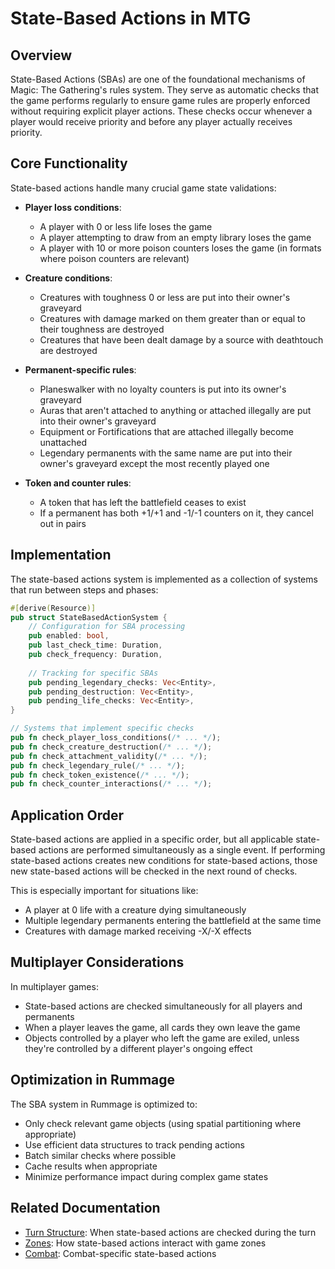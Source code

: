 # State-Based Actions in MTG

## Overview

State-Based Actions (SBAs) are one of the foundational mechanisms of Magic: The Gathering's rules system. They serve as automatic checks that the game performs regularly to ensure game rules are properly enforced without requiring explicit player actions. These checks occur whenever a player would receive priority and before any player actually receives priority.

## Core Functionality

State-based actions handle many crucial game state validations:

- **Player loss conditions**:
  - A player with 0 or less life loses the game
  - A player attempting to draw from an empty library loses the game
  - A player with 10 or more poison counters loses the game (in formats where poison counters are relevant)

- **Creature conditions**:
  - Creatures with toughness 0 or less are put into their owner's graveyard
  - Creatures with damage marked on them greater than or equal to their toughness are destroyed
  - Creatures that have been dealt damage by a source with deathtouch are destroyed

- **Permanent-specific rules**:
  - Planeswalker with no loyalty counters is put into its owner's graveyard
  - Auras that aren't attached to anything or attached illegally are put into their owner's graveyard
  - Equipment or Fortifications that are attached illegally become unattached
  - Legendary permanents with the same name are put into their owner's graveyard except the most recently played one

- **Token and counter rules**:
  - A token that has left the battlefield ceases to exist
  - If a permanent has both +1/+1 and -1/-1 counters on it, they cancel out in pairs

## Implementation

The state-based actions system is implemented as a collection of systems that run between steps and phases:

```rust
#[derive(Resource)]
pub struct StateBasedActionSystem {
    // Configuration for SBA processing
    pub enabled: bool,
    pub last_check_time: Duration,
    pub check_frequency: Duration,
    
    // Tracking for specific SBAs
    pub pending_legendary_checks: Vec<Entity>,
    pub pending_destruction: Vec<Entity>,
    pub pending_life_checks: Vec<Entity>,
}

// Systems that implement specific checks
pub fn check_player_loss_conditions(/* ... */);
pub fn check_creature_destruction(/* ... */);
pub fn check_attachment_validity(/* ... */);
pub fn check_legendary_rule(/* ... */);
pub fn check_token_existence(/* ... */);
pub fn check_counter_interactions(/* ... */);
```

## Application Order

State-based actions are applied in a specific order, but all applicable state-based actions are performed simultaneously as a single event. If performing state-based actions creates new conditions for state-based actions, those new state-based actions will be checked in the next round of checks.

This is especially important for situations like:
- A player at 0 life with a creature dying simultaneously
- Multiple legendary permanents entering the battlefield at the same time
- Creatures with damage marked receiving -X/-X effects

## Multiplayer Considerations

In multiplayer games:

- State-based actions are checked simultaneously for all players and permanents
- When a player leaves the game, all cards they own leave the game
- Objects controlled by a player who left the game are exiled, unless they're controlled by a different player's ongoing effect

## Optimization in Rummage

The SBA system in Rummage is optimized to:

- Only check relevant game objects (using spatial partitioning where appropriate)
- Use efficient data structures to track pending actions
- Batch similar checks where possible
- Cache results when appropriate
- Minimize performance impact during complex game states

## Related Documentation

- [Turn Structure](../turn_structure/index.md): When state-based actions are checked during the turn
- [Zones](../zones/index.md): How state-based actions interact with game zones
- [Combat](../combat/index.md): Combat-specific state-based actions 